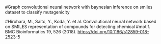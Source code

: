 #Graph convolutional neural network with baynesian inference on smiles dataset to classify mutagenicity

#Hirohara, M., Saito, Y., Koda, Y. et al. Convolutional neural network based on SMILES representation of compounds for detecting chemical #motif. BMC Bioinformatics 19, 526 (2018). https://doi.org/10.1186/s12859-018-2523-5
